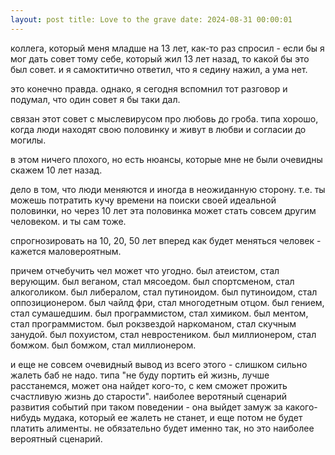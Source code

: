 ```yaml
---
layout: post title: Love to the grave date: 2024-08-31 00:00:01
---
```


коллега, который меня младше на 13 лет, как-то раз спросил - если бы я мог дать
совет тому себе, который жил 13 лет назад, то какой бы это был совет. и я
самоктитично ответил, что я седину нажил, а ума нет. 

это конечно правда. однако, я сегодня вспомнил тот разговор и подумал, что один
совет я бы таки дал.

связан этот совет с мыслевирусом про любовь до гроба. типа хорошо, когда люди
находят свою половинку и живут в любви и согласии до могилы. 

в этом ничего плохого, но есть нюансы, которые мне не были очевидны скажем 10
лет назад.

дело в том, что люди меняются и иногда в неожиданную сторону. т.е. ты можешь
потратить кучу времени на поиски своей идеальной половинки, но через 10 лет эта
половинка может стать совсем другим человеком. и ты сам тоже.

спрогнозировать на 10, 20, 50 лет вперед как будет меняться человек - кажется
маловероятным.

причем отчебучить чел может что угодно. был атеистом, стал верующим. был
веганом, стал мясоедом. был спортсменом, стал алкоголиком. был либералом, стал
путиноидом. был путиноидом, стал оппозиционером. был чайлд фри, стал многодетным
отцом. был гением, стал сумашедшим. был программистом, стал химиком. был ментом,
стал программистом.  был рокзвездой наркоманом, стал скучным занудой. был
похуистом, стал невростеником. был миллионером, стал бомжом. был бомжом, стал
миллионером.

и еще не совсем очевидный вывод из всего этого - слишком сильно жалеть баб не
надо. типа "не буду портить ей жизнь, лучше расстанемся, может она найдет
кого-то, с кем сможет прожить счастливую жизнь до старости". наиболее веротяный
сценарий развития событий при таком поведении - она выйдет замуж за
какого-нибудь мудака, который ее жалеть не станет, и еще потом не будет платить
алименты. не обязательно будет именно так, но это наиболее вероятный сценарий.